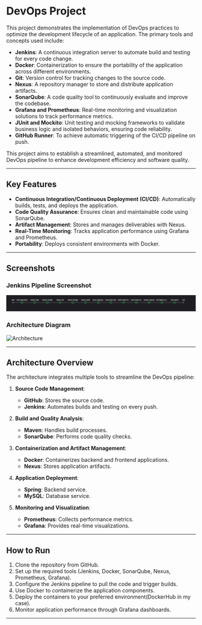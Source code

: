 # DevOps Project

This project demonstrates the implementation of DevOps practices to optimize the development lifecycle of an application. The primary tools and concepts used include:

- **Jenkins**: A continuous integration server to automate build and testing for every code change.
- **Docker**: Containerization to ensure the portability of the application across different environments.
- **Git**: Version control for tracking changes to the source code.
- **Nexus**: A repository manager to store and distribute application artifacts.
- **SonarQube**: A code quality tool to continuously evaluate and improve the codebase.
- **Grafana and Prometheus**: Real-time monitoring and visualization solutions to track performance metrics.
- **JUnit and Mockito**: Unit testing and mocking frameworks to validate business logic and isolated behaviors, ensuring code reliability.
- **GitHub Runner**: To achieve automatic triggering of the CI/CD pipeline on push.

This project aims to establish a streamlined, automated, and monitored DevOps pipeline to enhance development efficiency and software quality.

---

## Key Features

- **Continuous Integration/Continuous Deployment (CI/CD)**: Automatically builds, tests, and deploys the application.
- **Code Quality Assurance**: Ensures clean and maintainable code using SonarQube.
- **Artifact Management**: Stores and manages deliverables with Nexus.
- **Real-Time Monitoring**: Tracks application performance using Grafana and Prometheus.
- **Portability**: Deploys consistent environments with Docker.

---

## Screenshots

### Jenkins Pipeline Screenshot

![Jenkins Screenshot](./assets/121224_Screenshot_192844.png)

### Architecture Diagram

![Architecture](./assets/translated_architecture_diagram.jpeg)

---

## Architecture Overview

The architecture integrates multiple tools to streamline the DevOps pipeline:

1. **Source Code Management**:

   - **GitHub**: Stores the source code.
   - **Jenkins**: Automates builds and testing on every push.

2. **Build and Quality Analysis**:

   - **Maven**: Handles build processes.
   - **SonarQube**: Performs code quality checks.

3. **Containerization and Artifact Management**:

   - **Docker**: Containerizes backend and frontend applications.
   - **Nexus**: Stores application artifacts.

4. **Application Deployment**:

   - **Spring**: Backend service.
   - **MySQL**: Database service.

5. **Monitoring and Visualization**:
   - **Prometheus**: Collects performance metrics.
   - **Grafana**: Provides real-time visualizations.

---

## How to Run

1. Clone the repository from GitHub.
2. Set up the required tools (Jenkins, Docker, SonarQube, Nexus, Prometheus, Grafana).
3. Configure the Jenkins pipeline to pull the code and trigger builds.
4. Use Docker to containerize the application components.
5. Deploy the containers to your preferred environment(DockerHub in my case).
6. Monitor application performance through Grafana dashboards.
---

